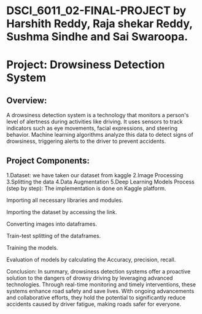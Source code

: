 # DSCI_6011_02-FINAL-PROJECT by Harshith Reddy, Raja shekar Reddy, Sushma Sindhe and Sai Swaroopa.
# Project: Drowsiness Detection System
## Overview:
A drowsiness detection system is a technology that monitors a person's level of alertness during activities like driving. It uses sensors to track indicators such as eye movements, facial expressions, and steering behavior. Machine learning algorithms analyze this data to detect signs of drowsiness, triggering alerts to the driver to prevent accidents.

## Project Components:
1.Dataset:
we have taken our dataset from kaggle
2.Image Processing
3.Splitting the data
4.Data Augmentation
5.Deep Learning Models
Process (step by step):
The implementation is done on Kaggle platform.

Importing all necessary libraries and modules.

Importing the dataset by accessing the link.

Converting images into dataframes.

Train-test splitting of the dataframes.

Training the models.

Evaluation of models by calculating the Accuracy, precision, recall.

Conclusion:
In summary, drowsiness detection systems offer a proactive solution to the dangers of drowsy driving by leveraging advanced technologies. Through real-time monitoring and timely interventions, these systems enhance road safety and save lives. With ongoing advancements and collaborative efforts, they hold the potential to significantly reduce accidents caused by driver fatigue, making roads safer for everyone.
